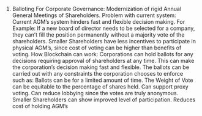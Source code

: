 1. Balloting For Corporate Governance: Modernization of rigid Annual General Meetings of Shareholders.
Problem with current system:
Current AGM’s system hinders fast and flexible decision making. For Example: If a new board of director needs to be selected for a company, they can’t  fill the position permanently without a majority vote of the shareholders.
Smaller Shareholders have less incentives to participate in physical AGM’s, since cost of voting can be higher than benefits of voting.
How Blockchain can work:
Corporations can hold ballots for any decisions requiring approval of shareholders at any time. This can make the corporation’s decision making fast and flexible. The ballots can be carried out with any constraints the corporation chooses to enforce such as:
Ballots can be for a limited amount of time.
The Weight of Vote can be equitable to the percentage of shares held.
Can support proxy voting.
Can reduce lobbying since the votes are truly anonymous.
Smaller Shareholders can show improved level of participation.
Reduces cost of holding AGM’s
